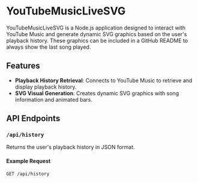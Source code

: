 # YouTubeMusicLiveSVG

YouTubeMusicLiveSVG is a Node.js application designed to interact with YouTube Music and generate dynamic SVG graphics based on the user's playback history. These graphics can be included in a GitHub README to always show the last song played.

## Features

- **Playback History Retrieval**: Connects to YouTube Music to retrieve and display playback history.
- **SVG Visual Generation**: Creates dynamic SVG graphics with song information and animated bars.

## API Endpoints

### `/api/history`

Returns the user's playback history in JSON format.

#### Example Request

```sh
GET /api/history
```
